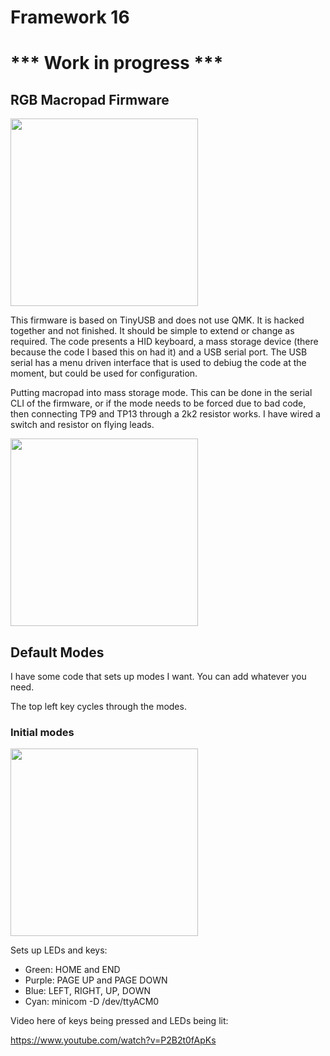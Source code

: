 # Framework 16

# *** Work in progress ***

## RGB Macropad Firmware

<img src="https://github.com/user-attachments/assets/a20ad5b8-39f2-4137-b010-67167023473f" width="300"/>

This firmware is based on TinyUSB and does not use QMK. It is hacked together and not finished. It should be simple to extend or change as required.
The code presents a HID keyboard, a mass storage device (there because the code I based this on had it) and a USB serial port. The USB serial has a menu driven interface that is used to debiug the code at the moment, but could be used for configuration.

Putting macropad into mass storage mode.
This can be done in the serial CLI of the firmware, or if the mode needs to be forced due to bad code, then connecting TP9 and TP13 through a 2k2 resistor works. I have wired a switch and resistor on flying leads.

<img src="https://github.com/user-attachments/assets/fb47f64d-cf3e-4d0f-a3de-08ecaf15d2c9" width="300"/>

## Default Modes
I have some code that sets up modes I want. You can add whatever you need. 

The top left key cycles through the modes.

### Initial modes

<img src="https://github.com/user-attachments/assets/c4d863d0-c671-4f58-890f-0a276b3eb132" width="300"/>

Sets up LEDs and keys:

  * Green:  HOME and END
  * Purple: PAGE UP and PAGE DOWN
  * Blue:   LEFT, RIGHT, UP, DOWN
  * Cyan:   minicom -D /dev/ttyACM0

Video here of keys being pressed and LEDs being lit:

https://www.youtube.com/watch?v=P2B2t0fApKs

